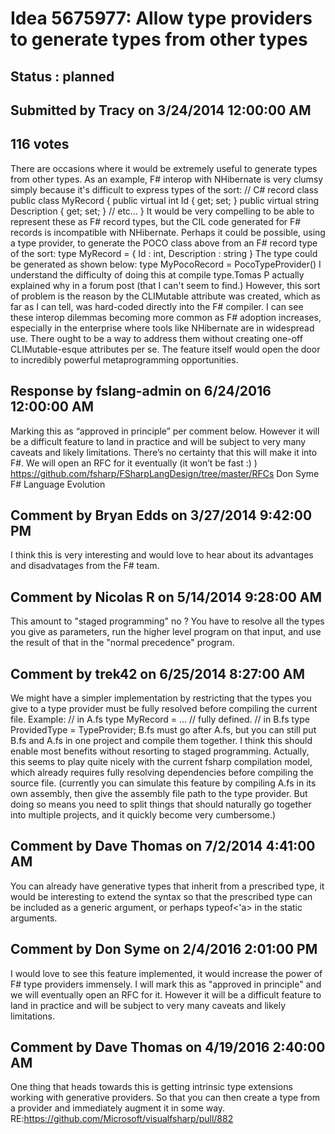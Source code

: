# Idea 5675977: Allow type providers to generate types from other types #

## Status : planned

## Submitted by Tracy on 3/24/2014 12:00:00 AM

## 116 votes

There are occasions where it would be extremely useful to generate types from other types.
As an example, F# interop with NHibernate is very clumsy simply because it's difficult to express types of the sort:
// C# record class
public class MyRecord
{
public virtual int Id { get; set; }
public virtual string Description { get; set; }
// etc...
}
It would be very compelling to be able to represent these as F# record types, but the CIL code generated for F# records is incompatible with NHibernate.
Perhaps it could be possible, using a type provider, to generate the POCO class above from an F# record type of the sort:
type MyRecord = { Id : int, Description : string }
The type could be generated as shown below:
type MyPocoRecord = PocoTypeProvider<MyRecord>()
I understand the difficulty of doing this at compile type.Tomas P actually explained why in a forum post (that I can't seem to find.) However, this sort of problem is the reason by the CLIMutable attribute was created, which as far as I can tell, was hard-coded directly into the F# compiler.
I can see these interop dilemmas becoming more common as F# adoption increases, especially in the enterprise where tools like NHibernate are in widespread use. There ought to be a way to address them without creating one-off CLIMutable-esque attributes per se.
The feature itself would open the door to incredibly powerful metaprogramming opportunities.

## Response by fslang-admin on 6/24/2016 12:00:00 AM

Marking this as “approved in principle” per comment below.
However it will be a difficult feature to land in practice and will be subject to very many caveats and likely limitations. There’s no certainty that this will make it into F#.
We will open an RFC for it eventually (it won’t be fast :) )
https://github.com/fsharp/FSharpLangDesign/tree/master/RFCs
Don Syme
F# Language Evolution


## Comment by Bryan Edds on 3/27/2014 9:42:00 PM

I think this is very interesting and would love to hear about its advantages and disadvatages from the F# team.

## Comment by Nicolas R on 5/14/2014 9:28:00 AM

This amount to "staged programming" no ? You have to resolve all the types you give as parameters, run the higher level program on that input, and use the result of that in the "normal precedence" program.

## Comment by trek42 on 6/25/2014 8:27:00 AM

We might have a simpler implementation by restricting that the types you give to a type provider must be fully resolved before compiling the current file.
Example:
// in A.fs
type MyRecord = ... // fully defined.
// in B.fs
type ProvidedType = TypeProvider<MyRecord>;
B.fs must go after A.fs, but you can still put B.fs and A.fs in one project and compile them together.
I think this should enable most benefits without resorting to staged programming. Actually, this seems to play quite nicely with the current fsharp compilation model, which already requires fully resolving dependencies before compiling the source file.
(currently you can simulate this feature by compiling A.fs in its own assembly, then give the assembly file path to the type provider. But doing so means you need to split things that should naturally go together into multiple projects, and it quickly become very cumbersome.)

## Comment by Dave Thomas on 7/2/2014 4:41:00 AM

You can already have generative types that inherit from a prescribed type, it would be interesting to extend the syntax so that the prescribed type can be included as a generic argument, or perhaps typeof<'a> in the static arguments.

## Comment by Don Syme on 2/4/2016 2:01:00 PM

I would love to see this feature implemented, it would increase the power of F# type providers immensely.
I will mark this as "approved in principle" and we will eventually open an RFC for it. However it will be a difficult feature to land in practice and will be subject to very many caveats and likely limitations.

## Comment by Dave Thomas on 4/19/2016 2:40:00 AM

One thing that heads towards this is getting intrinsic type extensions working with generative providers. So that you can then create a type from a provider and immediately augment it in some way. RE:https://github.com/Microsoft/visualfsharp/pull/882
